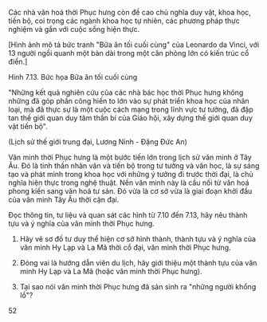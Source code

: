 Các nhà văn hoá thời Phục hưng còn đề cao chủ nghĩa duy vật, khoa học, tiến bộ, coi trọng các ngành khoa học tự nhiên, các phương pháp thực nghiệm và gắn với cuộc sống hiện thực.

[Hình ảnh mô tả bức tranh "Bữa ăn tối cuối cùng" của Leonardo da Vinci, với 13 người ngồi quanh một bàn dài trong một căn phòng lớn có kiến trúc cổ điển.]

Hình 7.13. Bức họa Bữa ăn tối cuối cùng

"Những kết quả nghiên cứu của các nhà bác học thời Phục hưng không những đã góp phần công hiến to lớn vào sự phát triển khoa học của nhân loại, mà đã thực sự là một cuộc cách mạng trong lĩnh vực tư tưởng, đã đập tan thế giới quan duy tâm thần bí của Giáo hội, xây dựng thế giới quan duy vật tiến bộ".

(Lịch sử thế giới trung đại, Lương Ninh - Đặng Đức An)

Văn minh thời Phục hưng là một bước tiến lớn trong lịch sử văn minh ở Tây Âu. Đó là tinh thần nhân văn và tiến bộ trong tư tưởng và văn học, là sự sáng tạo và phát minh trong khoa học với những ý tưởng đi trước thời đại, là chủ nghĩa hiện thực trong nghệ thuật. Nền văn minh này là cầu nối từ văn hoá phong kiến sang văn hoá tư sản. Đó vừa là cơ sở vừa là giai đoạn khởi đầu của văn minh Tây Âu thời cận đại.

Đọc thông tin, tư liệu và quan sát các hình từ 7.10 đến 7.13, hãy nêu thành tựu và ý nghĩa của văn minh thời Phục hưng.

1. Hãy vẽ sơ đồ tư duy thể hiện cơ sở hình thành, thành tựu và ý nghĩa của văn minh Hy Lạp và La Mã thời cổ đại, văn minh thời Phục hưng.

2. Đóng vai là hướng dẫn viên du lịch, hãy giới thiệu một thành tựu của văn minh Hy Lạp và La Mã (hoặc văn minh thời Phục hưng).

3. Tại sao nói văn minh thời Phục hưng đã sản sinh ra "những người khổng lồ"?

52